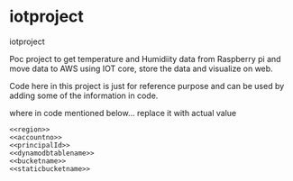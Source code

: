 # iotproject
iotproject

Poc project to get temperature and Humidiity data from Raspberry pi and move data to AWS using IOT core, store the data and visualize on web.

Code here in this project is just for reference purpose and can be used by adding some of the information in code.

where in code mentioned below... replace it with actual value
```
<<region>>
<<accountno>>
<<principalId>>
<<dynamodbtablename>>
<<bucketname>>
<<staticbucketname>>

```


